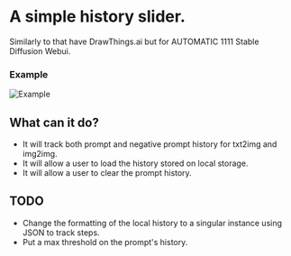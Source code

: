 # A simple history slider. 

Similarly to that have DrawThings.ai but for AUTOMATIC 1111 Stable Diffusion Webui.

### Example
![Example](./img/253677295-95222051-85e9-4448-80cf-dc06fb42f309.gif "Example")

## What can it do?

- It will track both prompt and negative prompt history for txt2img and img2img.
- It will allow a user to load the history stored on local storage. 
- It will allow a user to clear the prompt history.

## TODO
- Change the formatting of the local history to a singular instance using JSON to track steps.
- Put a max threshold on the prompt's history.